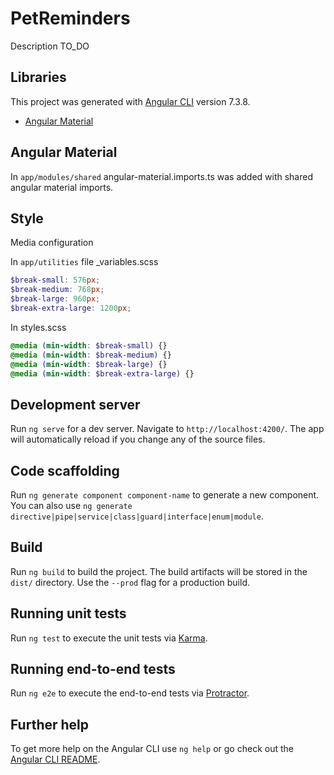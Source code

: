 # PetReminders

Description TO_DO

## Libraries
This project was generated with [Angular CLI](https://github.com/angular/angular-cli) version 7.3.8.

* [Angular Material](https://material.angular.io/)

## Angular Material
In `app/modules/shared` angular-material.imports.ts was added with shared angular material imports.

## Style
Media configuration

In `app/utilities` file _variables.scss
```scss
$break-small: 576px;
$break-medium: 768px;
$break-large: 960px;
$break-extra-large: 1200px;
```

In styles.scss
```scss
@media (min-width: $break-small) {}
@media (min-width: $break-medium) {}
@media (min-width: $break-large) {}
@media (min-width: $break-extra-large) {}
```


## Development server

Run `ng serve` for a dev server. Navigate to `http://localhost:4200/`. The app will automatically reload if you change any of the source files.

## Code scaffolding

Run `ng generate component component-name` to generate a new component. You can also use `ng generate directive|pipe|service|class|guard|interface|enum|module`.

## Build

Run `ng build` to build the project. The build artifacts will be stored in the `dist/` directory. Use the `--prod` flag for a production build.

## Running unit tests

Run `ng test` to execute the unit tests via [Karma](https://karma-runner.github.io).

## Running end-to-end tests

Run `ng e2e` to execute the end-to-end tests via [Protractor](http://www.protractortest.org/).

## Further help

To get more help on the Angular CLI use `ng help` or go check out the [Angular CLI README](https://github.com/angular/angular-cli/blob/master/README.md).

